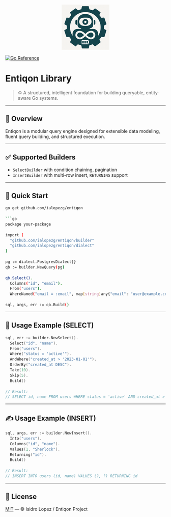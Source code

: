 <p align="center">
  <img src="assets/entiqon_logo.png" alt="Entiqon Logo" width="150"/>
</p>

[![Go Reference](https://pkg.go.dev/badge/github.com/ialopezg/entiqon.svg)](https://pkg.go.dev/github.com/ialopezg/entiqon)

# Entiqon Library

> ⚙️ A structured, intelligent foundation for building queryable, entity-aware Go systems.

---

## 🌱 Overview

Entiqon is a modular query engine designed for extensible data modeling, fluent query building, and structured execution.

---

## ✅ Supported Builders

- `SelectBuilder` with condition chaining, pagination
- `InsertBuilder` with multi-row insert, `RETURNING` support

---

## 🚀 Quick Start

```bash
go get github.com/ialopezg/entiqon

```go
package your-package

import (
  "github.com/ialopezg/entiqon/builder"
  "github.com/ialopezg/entiqon/dialect"
)

pg := dialect.PostgresDialect{}
qb := builder.NewQuery(pg)

qb.Select().
  Columns("id", "email").
  From("users").
  WhereNamed("email = :email", map[string]any{"email": "user@example.com"})

sql, args, err := qb.Build()

```

---

## 🚀 Usage Example (SELECT)

```go
sql, err := builder.NewSelect().
  Select("id", "name").
  From("users").
  Where("status = 'active'").
  AndWhere("created_at > '2023-01-01'").
  OrderBy("created_at DESC").
  Take(10).
  Skip(5).
  Build()

// Result:
// SELECT id, name FROM users WHERE status = 'active' AND created_at > '2023-01-01' ORDER BY created_at DESC LIMIT 10 OFFSET 5
```

---

## ✍️ Usage Example (INSERT)

```go
sql, args, err := builder.NewInsert().
  Into("users").
  Columns("id", "name").
  Values(1, "Sherlock").
  Returning("id").
  Build()

// Result:
// INSERT INTO users (id, name) VALUES (?, ?) RETURNING id
```

---

## 📄 License

[MIT](LICENSE) — © Isidro Lopez / Entiqon Project
